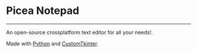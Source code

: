 # Picea Notepad

***

An open-source crossplatform text editor for all your needs!.

Made with [Python](https://www.python.org/) and [CustomTkinter](https://customtkinter.tomschimansky.com/).
